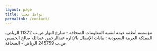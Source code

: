 ```yaml
---
layout: page
title: تواصل معنا
permalink: /contact/
---
```


مؤسسة أنظمة غيمة لتقنية المعلومات 
الصحافة - شارع النهار ص.ب 11372 
الرياض، المملكة العربية السعودية 
: بيانات الإتصال بالإدارة 
عبدالرحمن عبدالله صالح الخميس ص.ب 245759 الرياض - الصحافة